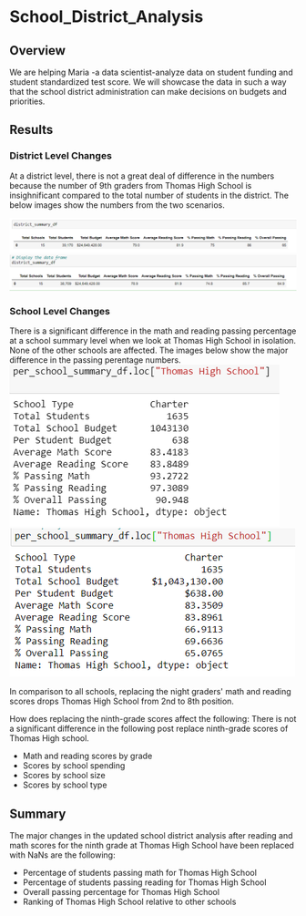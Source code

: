 # School_District_Analysis

## Overview

We are helping Maria -a data scientist-analyze data on student funding and student standardized test score. We will showcase the data in such a way that the school district administration can make decisions on budgets and priorities.

## Results

### District Level Changes
At a district level, there is not a great deal of difference in the numbers because the number of 9th graders from Thomas High School is insighnificant compared to the total number of students in the district. The below images show the numbers from the two scenarios.

![Analysis_images](Resources/district_summary_old.PNG)
![Analysis_images](Resources/district_summary_new.PNG)

### School Level Changes
There is a significant difference in the math and reading passing percentage at a school summary level when we look at Thomas High School in isolation. None of the other schools are affected. The images below show the major difference in the passing perentage numbers.
![Analysis_images](Resources/school_summary_old.PNG)
![Analysis_images](Resources/school_summary_new.PNG)

In comparison to all schools, replacing the night graders' math and reading scores drops Thomas High School from 2nd to 8th position.

How does replacing the ninth-grade scores affect the following:
There is not a significant difference in the following post replace ninth-grade scores of Thomas High school.
* Math and reading scores by grade
* Scores by school spending
* Scores by school size
* Scores by school type

## Summary

The major changes in the updated school district analysis after reading and math scores for the ninth grade at Thomas High School have been replaced with NaNs are the following:
- Percentage of students passing math for Thomas High School
- Percentage of students passing reading for Thomas High School 
- Overall passing percentage for Thomas High School
- Ranking of Thomas High School relative to other schools

